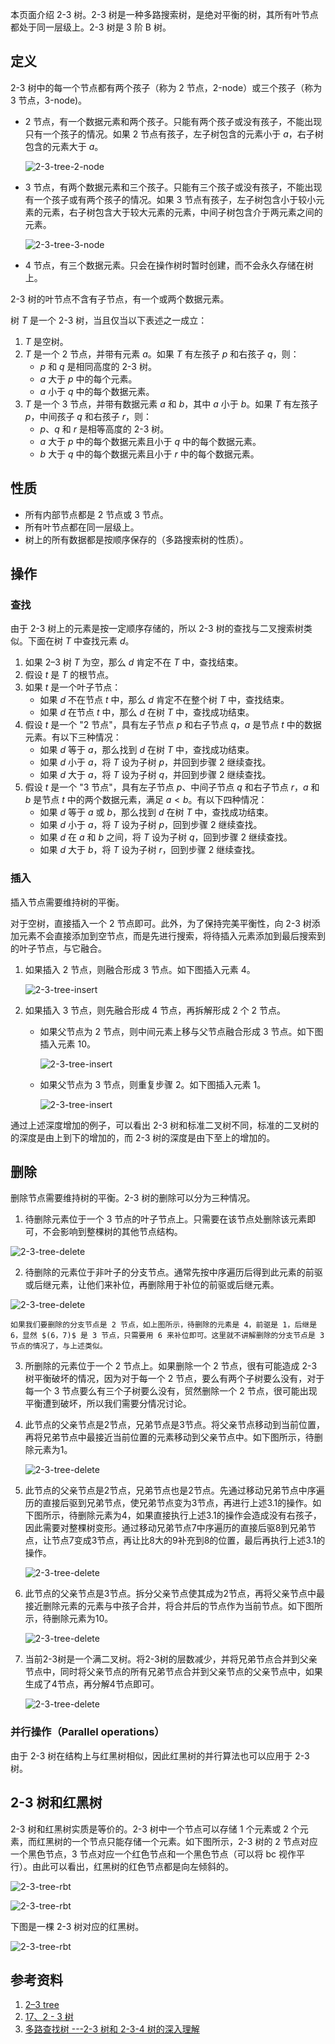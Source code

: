 本页面介绍 2-3 树。2-3 树是一种多路搜索树，是绝对平衡的树，其所有叶节点都处于同一层级上。2-3 树是 3 阶 B 树。

## 定义

2-3 树中的每一个节点都有两个孩子（称为 2 节点，2-node）或三个孩子（称为 3 节点，3-node)。

-   2 节点，有一个数据元素和两个孩子。只能有两个孩子或没有孩子，不能出现只有一个孩子的情况。如果 2 节点有孩子，左子树包含的元素小于 $a$，右子树包含的元素大于 $a$。

    ![2-3-tree-2-node](images/2-3-tree-2-node.svg)

-   3 节点，有两个数据元素和三个孩子。只能有三个孩子或没有孩子，不能出现有一个孩子或有两个孩子的情况。如果 3 节点有孩子，左子树包含小于较小元素的元素，右子树包含大于较大元素的元素，中间子树包含介于两元素之间的元素。

    ![2-3-tree-3-node](images/2-3-tree-3-node.svg)

-   4 节点，有三个数据元素。只会在操作树时暂时创建，而不会永久存储在树上。

2-3 树的叶节点不含有子节点，有一个或两个数据元素。

树 $T$ 是一个 2-3 树，当且仅当以下表述之一成立：

1.  $T$ 是空树。
2.  $T$ 是一个 2 节点，并带有元素 $a$。如果 $T$ 有左孩子 $p$ 和右孩子 $q$，则：
    -   $p$ 和 $q$ 是相同高度的 2-3 树。
    -   $a$ 大于 $p$ 中的每个元素。
    -   $a$ 小于 $q$ 中的每个数据元素。
3.  $T$ 是一个 3 节点，并带有数据元素 $a$ 和 $b$，其中 $a$ 小于 $b$。如果 $T$ 有左孩子 $p$，中间孩子 $q$ 和右孩子 $r$，则：
    -   $p$、$q$ 和 $r$ 是相等高度的 2-3 树。
    -   $a$ 大于 $p$ 中的每个数据元素且小于 $q$ 中的每个数据元素。
    -   $b$ 大于 $q$ 中的每个数据元素且小于 $r$ 中的每个数据元素。

## 性质

-   所有内部节点都是 2 节点或 3 节点。
-   所有叶节点都在同一层级上。
-   树上的所有数据都是按顺序保存的（多路搜索树的性质）。

## 操作

### 查找

由于 2-3 树上的元素是按一定顺序存储的，所以 2-3 树的查找与二叉搜索树类似。下面在树 $T$ 中查找元素 $d$。

1.  如果 2–3 树 $T$ 为空，那么 $d$ 肯定不在 $T$ 中，查找结束。
2.  假设 $t$ 是 $T$ 的根节点。
3.  如果 $t$ 是一个叶子节点：
    -   如果 $d$ 不在节点 $t$ 中，那么 $d$ 肯定不在整个树 $T$ 中，查找结束。
    -   如果 $d$ 在节点 $t$ 中，那么 $d$ 在树 $T$ 中，查找成功结束。
4.  假设 $t$ 是一个 "2 节点"，具有左子节点 $p$ 和右子节点 $q$，$a$ 是节点 $t$ 中的数据元素。有以下三种情况：
    -   如果 $d$ 等于 $a$，那么找到 $d$ 在树 $T$ 中，查找成功结束。
    -   如果 $d$ 小于 $a$，将 $T$ 设为子树 $p$，并回到步骤 2 继续查找。
    -   如果 $d$ 大于 $a$，将 $T$ 设为子树 $q$，并回到步骤 2 继续查找。
5.  假设 $t$ 是一个 "3 节点"，具有左子节点 $p$、中间子节点 $q$ 和右子节点 $r$，$a$ 和 $b$ 是节点 $t$ 中的两个数据元素，满足 $a<b$。有以下四种情况：
    -   如果 $d$ 等于 $a$ 或 $b$，那么找到 $d$ 在树 $T$ 中，查找成功结束。
    -   如果 $d$ 小于 $a$，将 $T$ 设为子树 $p$，回到步骤 2 继续查找。
    -   如果 $d$ 在 $a$ 和 $b$ 之间，将 $T$ 设为子树 $q$，回到步骤 2 继续查找。
    -   如果 $d$ 大于 $b$，将 $T$ 设为子树 $r$，回到步骤 2 继续查找。

### 插入

插入节点需要维持树的平衡。

对于空树，直接插入一个 2 节点即可。此外，为了保持完美平衡性，向 2-3 树添加元素不会直接添加到空节点，而是先进行搜索，将待插入元素添加到最后搜索到的叶子节点，与它融合。

1.  如果插入 2 节点，则融合形成 3 节点。如下图插入元素 4。

    ![2-3-tree-insert](images/2-3-tree-insert-1.svg)

2.  如果插入 3 节点，则先融合形成 4 节点，再拆解形成 2 个 2 节点。

    -   如果父节点为 2 节点，则中间元素上移与父节点融合形成 3 节点。如下图插入元素 10。

        ![2-3-tree-insert](images/2-3-tree-insert-2.svg)

    -   如果父节点为 3 节点，则重复步骤 2。如下图插入元素 1。

        ![2-3-tree-insert](images/2-3-tree-insert-3.svg)

通过上述深度增加的例子，可以看出 2-3 树和标准二叉树不同，标准的二叉树的的深度是由上到下的增加的，而 2-3 树的深度是由下至上的增加的。

## 删除

删除节点需要维持树的平衡。2-3 树的删除可以分为三种情况。

1.  待删除元素位于一个 3 节点的叶子节点上。只需要在该节点处删除该元素即可，不会影响到整棵树的其他节点结构。

   ![2-3-tree-delete](images/2-3-tree-delete-1.svg)

2.  待删除的元素位于非叶子的分支节点。通常先按中序遍历后得到此元素的前驱或后继元素，让他们来补位，再删除用于补位的前驱或后继元素。

   ![2-3-tree-delete](images/2-3-tree-delete-2.svg)

    如果我们要删除的分支节点是 2 节点，如上图所示，待删除的元素是 4，前驱是 1，后继是 6，显然 $(6，7)$ 是 3 节点，只需要用 6 来补位即可。这里就不讲解删除的分支节点是 3 节点的情况了，与上述类似。

3.  所删除的元素位于一个 2 节点上。如果删除一个 2 节点，很有可能造成 2-3 树平衡破坏的情况，因为对于每一个 2 节点，要么有两个子树要么没有，对于每一个 3 节点要么有三个子树要么没有，贸然删除一个 2 节点，很可能出现平衡遭到破坏，所以我们需要分情况讨论。

   1. 此节点的父亲节点是2节点，兄弟节点是3节点。将父亲节点移动到当前位置，再将兄弟节点中最接近当前位置的元素移动到父亲节点中。如下图所示，待删除元素为1。
   
      ![2-3-tree-delete](images/2-3-tree-delete-3.svg)
   
   2. 此节点的父亲节点是2节点，兄弟节点也是2节点。先通过移动兄弟节点中序遍历的直接后驱到兄弟节点，使兄弟节点变为3节点，再进行上述3.1的操作。如下图所示，待删除元素为4，如果直接执行上述3.1的操作会造成没有右孩子，因此需要对整棵树变形。通过移动兄弟节点7中序遍历的直接后驱8到兄弟节点，让节点7变成3节点，再让比8大的9补充到8的位置，最后再执行上述3.1的操作。
   
      ![2-3-tree-delete](images/2-3-tree-delete-4.svg)
   
   3. 此节点的父亲节点是3节点。拆分父亲节点使其成为2节点，再将父亲节点中最接近删除元素的元素与中孩子合并，将合并后的节点作为当前节点。如下图所示，待删除元素为10。
   
      ![2-3-tree-delete](images/2-3-tree-delete-5.svg)
   
   4. 当前2-3树是一个满二叉树。将2-3树的层数减少，并将兄弟节点合并到父亲节点中，同时将父亲节点的所有兄弟节点合并到父亲节点的父亲节点中，如果生成了4节点，再分解4节点即可。
   
      ![2-3-tree-delete](images/2-3-tree-delete-6.svg)

### 并行操作（Parallel operations）

由于 2-3 树在结构上与红黑树相似，因此红黑树的并行算法也可以应用于 2-3 树。

## 2-3 树和红黑树

2-3 树和红黑树实质是等价的。2-3 树中一个节点可以存储 1 个元素或 2 个元素，而红黑树的一个节点只能存储一个元素。如下图所示，2-3 树的 2 节点对应一个黑色节点，3 节点对应一个红色节点和一个黑色节点（可以将 bc 视作平行）。由此可以看出，红黑树的红色节点都是向左倾斜的。

![2-3-tree-rbt](images/2-3-tree-rbt-1.svg)

![2-3-tree-rbt](images/2-3-tree-rbt-2.svg)

下图是一棵 2-3 树对应的红黑树。

![2-3-tree-rbt](images/2-3-tree-rbt-3.svg)

## 参考资料

1.  [2–3 tree](https://en.wikipedia.org/wiki/2%E2%80%933_tree)
2.  [17、2 - 3 树](https://www.cnblogs.com/lidong422339/p/17306209.html)
3.  [多路查找树 ---2-3 树和 2-3-4 树的深入理解](https://www.cnblogs.com/lishanlei/p/10707791.html)
